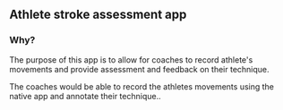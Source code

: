 ## Athlete stroke assessment app

### Why?

The purpose of this app is to allow for coaches to record athlete's movements and provide assessment and feedback on their technique.

The coaches would be able to record the athletes movements using the native app and annotate their technique..
